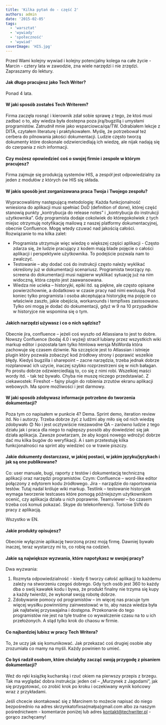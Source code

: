 ```yaml
---
title: 'Kilka pytań do - część 2'
authors: admin
date: '2015-02-05'
tags:
  - 'warsztat'
  - 'wywiady'
  - 'społeczność'
  - 'wywiad'
coverImage: 'HIS.jpg'
---
```


Przed Wami kolejny wywiad i kolejny potencjalny kolega na całe życie - Marcin -
cztery lata w zawodzie, zna wiele narzędzi i nie zrzędzi. Zapraszamy do lektury.

<!--truncate-->

#### Jak długo pracujesz jako Tech Writer?

Ponad 4 lata.

#### W jaki sposób zostałeś Tech Writerem?

Firma zaczęła rosnąć i kierownik zdał sobie sprawę z tego, że ktoś musi zadbać o
to, aby wiedza była dostepna poza jirą/bugzillą i umysłami programistów.
Zatrudnił mnie jako wsparciowca/qa/TW. Odrabiałem lekcje z DITA, czytałem
literaturę i praktykowałem. Myślę, że potrzebował też cerbera do pilnowania
jakości dokumentacji. Ludzie często tworzą dokumenty które doskonale
odzwierciedlają ich wiedzę, ale nijak nadają się do czerpania z nich informacji.

#### Czy możesz opowiedzieć coś o swojej firmie i zespole w którym pracujesz?

Firma zajmuje się produkcją systemów HIS, a zespół jest odpowiedzialny za jeden
z modułów z których ów HIS się składa.

#### W jakis sposób jest zorganizowana praca Twoja i Twojego zespołu?

Wypracowaliśmy następującą metodologię: Każda funkcjonalność wniesiona do
aplikacji musi spełniać DoD (definition of done), której część stanowią punkty
„kontrybucja do release notes” i „kontrybucja do instrukcji użytkownika”. Gdy
programista dodaje cokolwiek do któregokolwiek z tych miejsc otrzymuję
notyfikację mailową z naszej platformy dokumentacyjnej, obecnie Confluence. Mogę
wtedy czuwać nad jakością całości. Rozwiązanie to ma kilka zalet:

- Programista utrzymuje więc wiedzę o większej części aplikacji - Często zdarza
  się, że ludzie pracujący z kodem mają blade pojęcie o całości aplikacji i
  perspektywie użytkownika. To podejście pozwala nam to zwalczyć.
- Testowanie – aby dodać coś do instrukcji często należy wyklikać określony już
  w dokumentacji scenariusz. Programista tworzący np. screena do dokumentacji
  musi najpierw wyklikać sytuację już na nim widoczną, która często jest
  zaawansowana.
- Wiedza nie ucieka – historyjki, epiki itd. są piękne, ale często opisane
  powierzchownie, a dodatkowo w czasie pracy nad nimi ewoluują. Pod koniec tylko
  programista i osoba akceptująca historyjkę ma pojęcie co właściwie zaszło,
  jakie obejścia, workarounds i tempfixes zastosowano. Tylko oni mogą je dodać
  do dokumentacji, gdyż w 9 na 10 przypadków w historyjce nie wspomina się o
  tym.

#### Jakich narzędzi używasz i co o nich sądzisz?

Obecnie jira, confluence – jeżeli coś wyszło od Atlassiana to jest to dobre.
Nowszy Confluence (bodaj 4.0 i wyżej) stracił lubiany przez wszystkich wiki
markup editor i pozostała tam tylko htmlowa wersja MsWorda która zachowuje się
czasem dziwnie. Na szczęście jest to Atlassian i istnieje plugin który pozwala
zobaczyć kod źródłowy strony i poprawić wszelkie błędy. Kiedyś bugzilla i
sharepoint – zacne narzędzia, trzeba jednak dobrze rozplanować ich uzycie,
inaczej szybko rozprzestrzeni się w nich bałagan. Po prostu dobrze
odzwierciedlają to, co się z nimi robi. Wszelkiej maści wordy itd. - tak też
bywało. Chyba nie muszę niczego przedstawiać. Z ciekawostek: Fireshot – fajny
plugin do robienia zrzutów ekranu aplikacji webowych. Ma spore możliwości i jest
darmowy.

#### W jaki sposób zdobywasz informacje potrzebne do tworzenia dokumentacji?

Poza tym co napisałem w punkcie 4? Dema. Sprint demo, iteration review itd. No i
autorzy. Trzeba dobrze żyć z ludźmi aby miło się od nich wiedzę zdobywało 😊 No
i jest ocztywiście niezawodne QA – zarówno ludzie z tego działu jak i praca dla
niego to najlepszy psosób aby dowiedzieć się jak działa aplikacja. Zawsze
powtarzam, że aby kogoś nowego wdrożyć dobrze dać mu kilka bugów do weryfikacji.
A i sam przetestuję kilka funkcjonalności na sprint aby wiedzieć co w trawie
piszczy.

#### Jakie dokumenty dostarczasz, w jakiej postaci, w jakim języku/językach i jak są one publikowane?

Co: user manuale, bugi, raporty z testów i dokumentację techniczną aplikacji
oraz narzędzi programistów. Czym: Confluence – word-like editor połączony z
edytorem kodu źródłowego. Jira - narządzie do raportowania testów. Tutaj nadal
króluje wiki markup. Testlink – testowanie historyjek wymaga tworzenie testcases
które pomogą późniejszym użytkownikom ocenić, czy aplikacja działa u nich
poprawnie. Teamviewer – bo czasem trzeba coś komuś pokazać. Skype do
telekonferencji. Tortoise SVN do pracy z aplikacją.

Wszystko w EN.

#### Jakie produkty opisujesz?

Obecnie wyłącznie aplikację tworzoną przez moją firmę. Dawniej bywało inaczej,
teraz wystarczy mi to, co robię na codzień.

#### Jakie są największe wyzwania, które napotykasz w swojej pracy?

Dwa wyzwania:

1. Rozmyta odpowiedzialność - kiedy 6 tworzy całość aplikacji to każdemu zależy
   na stworzeniu czegoś dobrego. Gdy tych osób jest 360 to każdy dba o swój
   kawałek kodu i bywa, że produkt finalny nie trzyma się kupy a każdy twierdzi,
   że wykonał swoją robotę dobrze.
2. Zdobywanie pomocy od programistów – im więcej nas pracuje tym więcej wysiłku
   powinniśmy zainwestować w to, aby nasza wiedza była jak najłatwiej
   przyswajalna i dostępna. Przekonanie do tego programistów nie jest na tyle
   trudne co wywalczenie czasu na to u ich przełożonych. A stąd tylko krok do
   chaosu w firmie.

#### Co najbardziej lubisz w pracy Tech Writera?

To, że uczy jak się komunikować. Jak przekazać coś drugiej osobie aby zrozumiała
co mamy na myśli. Każdy powinien to umieć.

#### Co byś radził osobom, które chciałyby zacząć swoją przygodę z pisaniem dokumentacji?

Weź do ręki książkę kucharską i rzuć okiem na pierwszy przepis z brzegu. Tak ma
wyglądać dobra instrukcja: jeden cel – „Murzynek z Jagodami”, jak się
przygotować, co zrobić krok po kroku i oczekiwany wynik końcowy wraz z
przykładami.

Jeśli chcecie skontakować się z Marcinem to możecie napisać do niego
bezpośrednio na adres skrzynkatofixsa(małpa)gmail.com albo za naszym
pośrednictwem - komentarze poniżej lub adres
[kontakt@techwriter.pl](mailto:kontakt@techwriter.pl) - gorąco zachęcamy!
